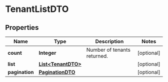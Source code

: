 
# TenantListDTO

## Properties
Name | Type | Description | Notes
------------ | ------------- | ------------- | -------------
**count** | **Integer** | Number of tenants returned.  |  [optional]
**list** | [**List&lt;TenantDTO&gt;**](TenantDTO.md) |  |  [optional]
**pagination** | [**PaginationDTO**](PaginationDTO.md) |  |  [optional]



